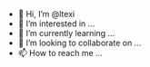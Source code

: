 - 👋 Hi, I’m @ltexi
- 👀 I’m interested in ...
- 🌱 I’m currently learning ...
- 💞️ I’m looking to collaborate on ...
- 📫 How to reach me ...

<!---
ltexi/ltexi is a ✨ special ✨ repository because its `README.md` (this file) appears on your GitHub profile.
You can click the Preview link to take a look at your changes.
--->
